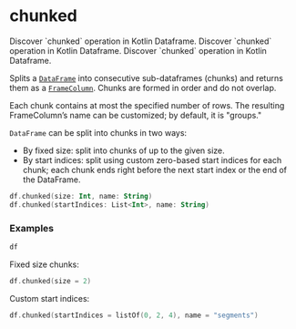 # chunked


<web-summary>
Discover `chunked` operation in Kotlin Dataframe.
</web-summary>

<card-summary>
Discover `chunked` operation in Kotlin Dataframe.
</card-summary>

<link-summary>
Discover `chunked` operation in Kotlin Dataframe.
</link-summary>

<!---IMPORT org.jetbrains.kotlinx.dataframe.samples.api.utils.ChunkedSamples-->

Splits a [`DataFrame`](DataFrame.md) into consecutive sub-dataframes (chunks) and returns them as a
[`FrameColumn`](DataColumn.md#framecolumn). Chunks are formed in order and do not overlap.

Each chunk contains at most the specified number of rows.
The resulting FrameColumn’s name can be customized; by default, it is "groups."

`DataFrame` can be split into chunks in two ways:
- By fixed size: split into chunks of up to the given size.
- By start indices: split using custom zero-based start indices for each chunk; each chunk ends right before the next start index or the end of the DataFrame.

```kotlin
df.chunked(size: Int, name: String)
df.chunked(startIndices: List<Int>, name: String)
```

### Examples

<!---FUN notebook_test_chunked_1-->

```kotlin
df
```

<!---END-->
<inline-frame src="./resources/notebook_test_chunked_1.html" width="100%" height="500px"></inline-frame>

Fixed size chunks:
<!---FUN notebook_test_chunked_2-->

```kotlin
df.chunked(size = 2)
```

<!---END-->

<inline-frame src="./resources/notebook_test_chunked_2.html" width="100%" height="500px"></inline-frame>

Custom start indices:
<!---FUN notebook_test_chunked_3-->

```kotlin
df.chunked(startIndices = listOf(0, 2, 4), name = "segments")
```

<!---END-->

<inline-frame src="./resources/notebook_test_chunked_3.html" width="100%" height="500px"></inline-frame>
